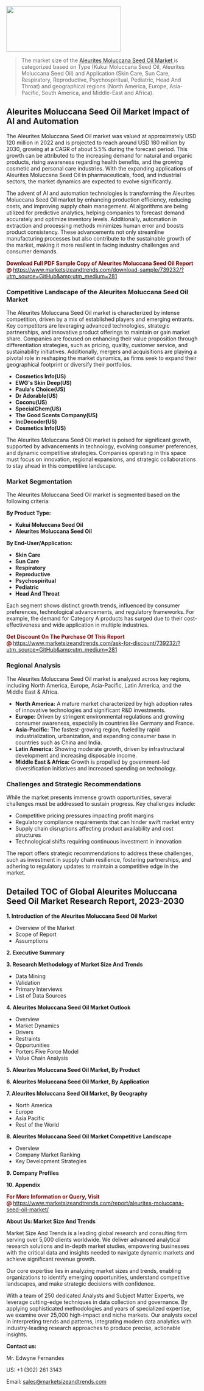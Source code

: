 <img src="https://100x100musica.es/wp-content/uploads/2024/12/Verified-Market-Reports-4-300x120.jpg" alt="" width="300" height="120" class="alignnone size-medium wp-image-100382" /><blockquote><p>The market size of the <a href="https://www.marketsizeandtrends.com/download-sample/739232/?utm_source=GitHub&amp;utm_medium=281" target="_blank">Aleurites Moluccana Seed Oil Market </a>is categorized based on Type (Kukui Moluccana Seed Oil, Aleurites Moluccana Seed Oil) and Application (Skin Care, Sun Care, Respiratory, Reproductive, Psychospiritual, Pediatric, Head And Throat) and geographical regions (North America, Europe, Asia-Pacific, South America, and Middle-East and Africa).</p></blockquote><p><h2>Aleurites Moluccana Seed Oil Market Impact of AI and Automation</h2><p>The Aleurites Moluccana Seed Oil market was valued at approximately USD 120 million in 2022 and is projected to reach around USD 180 million by 2030, growing at a CAGR of about 5.5% during the forecast period. This growth can be attributed to the increasing demand for natural and organic products, rising awareness regarding health benefits, and the growing cosmetic and personal care industries. With the expanding applications of Aleurites Moluccana Seed Oil in pharmaceuticals, food, and industrial sectors, the market dynamics are expected to evolve significantly.</p><p>The advent of AI and automation technologies is transforming the Aleurites Moluccana Seed Oil market by enhancing production efficiency, reducing costs, and improving supply chain management. AI algorithms are being utilized for predictive analytics, helping companies to forecast demand accurately and optimize inventory levels. Additionally, automation in extraction and processing methods minimizes human error and boosts product consistency. These advancements not only streamline manufacturing processes but also contribute to the sustainable growth of the market, making it more resilient in facing industry challenges and consumer demands.</p></p><p><strong><span style="color: #800000;">Download Full PDF Sample Copy of Aleurites Moluccana Seed Oil Report @</span>&nbsp;</strong><a href="https://www.marketsizeandtrends.com/download-sample/739232/?utm_source=GitHub&amp;utm_medium=281">https://www.marketsizeandtrends.com/download-sample/739232/?utm_source=GitHub&amp;utm_medium=281</a></p><h3>Competitive Landscape of the Aleurites Moluccana Seed Oil Market</h3><p>The Aleurites Moluccana Seed Oil market is characterized by intense competition, driven by a mix of established players and emerging entrants. Key competitors are leveraging advanced technologies, strategic partnerships, and innovative product offerings to maintain or gain market share. Companies are focused on enhancing their value proposition through differentiation strategies, such as pricing, quality, customer service, and sustainability initiatives. Additionally, mergers and acquisitions are playing a pivotal role in reshaping the market dynamics, as firms seek to expand their geographical footprint or diversify their portfolios.</p><p><strong><p><ul><li>Cosmetics Info(US) </li><li> EWG's Skin Deep(US) </li><li> Paula's Choice(US) </li><li> Dr Adorable(US) </li><li> Coconu(US) </li><li> SpecialChem(US) </li><li> The Good Scents Company(US) </li><li> IncDecoder(US) </li><li> Cosmetics Info(US)</p></li></ul></p></strong></p><p>The Aleurites Moluccana Seed Oil market is poised for significant growth, supported by advancements in technology, evolving consumer preferences, and dynamic competitive strategies. Companies operating in this space must focus on innovation, regional expansions, and strategic collaborations to stay ahead in this competitive landscape.</p><h3>Market Segmentation</h3><p>The Aleurites Moluccana Seed Oil market is segmented based on the following criteria:</p><p><strong>By Product Type:</strong></p><p><strong><p><ul><li>Kukui Moluccana Seed Oil </li><li> Aleurites Moluccana Seed Oil</p></li></ul></p></strong></p><p><strong>By End-User/Application:</strong></p><p><strong><p><ul><li>Skin Care </li><li> Sun Care </li><li> Respiratory </li><li> Reproductive </li><li> Psychospiritual </li><li> Pediatric </li><li> Head And Throat</p></li></ul></p></strong></p><p>Each segment shows distinct growth trends, influenced by consumer preferences, technological advancements, and regulatory frameworks. For example, the demand for Category A products has surged due to their cost-effectiveness and wide application in multiple industries.</p><p><strong><span style="color: #800000;">Get Discount On The Purchase Of This Report @&nbsp;</span></strong><a href="https://www.marketsizeandtrends.com/ask-for-discount/739232/?utm_source=GitHub&amp;utm_medium=281">https://www.marketsizeandtrends.com/ask-for-discount/739232/?utm_source=GitHub&amp;utm_medium=281</a></p><h3>Regional Analysis</h3><p>The Aleurites Moluccana Seed Oil market is analyzed across key regions, including North America, Europe, Asia-Pacific, Latin America, and the Middle East &amp; Africa.</p><ul><li><strong>North America:</strong> A mature market characterized by high adoption rates of innovative technologies and significant R&amp;D investments.</li><li><strong>Europe:</strong> Driven by stringent environmental regulations and growing consumer awareness, especially in countries like Germany and France.</li><li><strong>Asia-Pacific:</strong> The fastest-growing region, fueled by rapid industrialization, urbanization, and expanding consumer base in countries such as China and India.</li><li><strong>Latin America:</strong> Showing moderate growth, driven by infrastructural development and increasing disposable income.</li><li><strong>Middle East &amp; Africa:</strong> Growth is propelled by government-led diversification initiatives and increased spending on technology.</li></ul><h3>Challenges and Strategic Recommendations</h3><p>While the market presents immense growth opportunities, several challenges must be addressed to sustain progress. Key challenges include:</p><ul><li>Competitive pricing pressures impacting profit margins</li><li>Regulatory compliance requirements that can hinder swift market entry</li><li>Supply chain disruptions affecting product availability and cost structures</li><li>Technological shifts requiring continuous investment in innovation</li></ul><p>The report offers strategic recommendations to address these challenges, such as investment in supply chain resilience, fostering partnerships, and adhering to regulatory updates to maintain a competitive edge in the market.</p><h2>Detailed TOC of Global Aleurites Moluccana Seed Oil Market Research Report, 2023-2030</h2><p><strong>1. Introduction of the Aleurites Moluccana Seed Oil Market</strong></p><ul><li>Overview of the Market</li><li>Scope of Report</li><li>Assumptions&nbsp;</li></ul><p><strong>2. Executive Summary</strong></p><p><strong>3. Research Methodology of <strong>Market Size And Trends</strong></strong></p><ul><li>Data Mining</li><li>Validation</li><li>Primary Interviews</li><li>List of Data Sources&nbsp;</li></ul><p><strong>4. Aleurites Moluccana Seed Oil Market Outlook</strong></p><ul><li>Overview</li><li>Market Dynamics</li><li>Drivers</li><li>Restraints</li><li>Opportunities</li><li>Porters Five Force Model</li><li>Value Chain Analysis&nbsp;</li></ul><p><strong>5. Aleurites Moluccana Seed Oil Market, By Product</strong></p><p><strong>6. Aleurites Moluccana Seed Oil Market, By Application</strong></p><p><strong>7. Aleurites Moluccana Seed Oil Market, By Geography</strong></p><ul><li>North America</li><li>Europe</li><li>Asia Pacific</li><li>Rest of the World&nbsp;</li></ul><p><strong>8. Aleurites Moluccana Seed Oil Market Competitive Landscape</strong></p><ul><li>Overview</li><li>Company Market Ranking</li><li>Key Development Strategies&nbsp;</li></ul><p><strong>9. Company Profiles</strong></p><p><strong>10. Appendix</strong></p><p><strong><span style="color: #800000;">For More Information or Query, Visit @&nbsp;</span></strong><a href="https://www.marketsizeandtrends.com/report/aleurites-moluccana-seed-oil-market/">https://www.marketsizeandtrends.com/report/aleurites-moluccana-seed-oil-market/</a></p><p></p><p><strong>About Us:&nbsp;Market Size And Trends</strong></p><p>Market Size And Trends&nbsp;is a leading global research and consulting firm serving over 5,000 clients worldwide. We deliver advanced analytical research solutions and in-depth market studies, empowering businesses with the critical data and insights needed to navigate dynamic markets and achieve significant revenue growth.</p><p>Our core expertise lies in analyzing market sizes and trends, enabling organizations to identify emerging opportunities, understand competitive landscapes, and make strategic decisions with confidence.</p><p>With a team of 250 dedicated Analysts and Subject Matter Experts, we leverage cutting-edge techniques in data collection and governance. By applying sophisticated methodologies and years of specialized expertise, we examine over 25,000 high-impact and niche markets. Our analysts excel in interpreting trends and patterns, integrating modern data analytics with industry-leading research approaches to produce precise, actionable insights.</p><p><strong>Contact us:</strong></p><p>Mr. Edwyne Fernandes</p><p>US: +1 (302) 261 3143</p><p>Email: <a href="mailto:sales@marketsizeandtrends.com">sales@marketsizeandtrends.com</a>&nbsp;</p>
